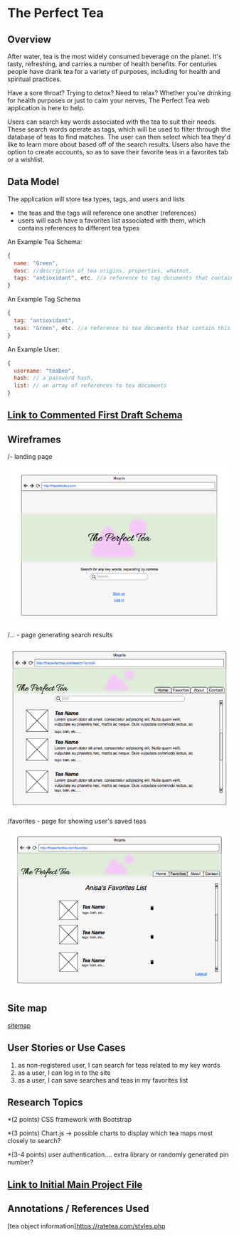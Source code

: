 # The Perfect Tea 

## Overview

After water, tea is the most widely consumed beverage on the planet. It's tasty, refreshing, and carries a number of health benefits. For centuries people have drank tea for a variety of purposes, including for health and spiritual practices.

Have a sore throat? Trying to detox? Need to relax? Whether you're drinking for health purposes or just to calm your nerves, The Perfect Tea web application is here to help. 

Users can search key words associated with the tea to suit their needs. These search words operate as tags, which will be used to filter through the database of teas to find matches. The user can then select which tea they'd like to learn more about based off of the search results. 
Users also have the option to create accounts, so as to save their favorite teas in a favorites tab or a wishlist.


## Data Model

The application will store tea types, tags, and users and lists

* the teas and the tags will reference one another (references)
* users will each have a favorites list associated with them, which contains references to different tea types


An Example Tea Schema:

```javascript
{
  name: "Green",
  desc: //description of tea origins, properties, whatnot,
  tags: "antioxidant", etc. //a reference to tag documents that contain this tea
}
```

An Example Tag Schema
```javascript
{
  tag: "antioxidant",
  teas: "Green", etc. //a reference to tea documents that contain this tag
}
```

An Example User:

```javascript
{
  username: "teabee",
  hash: // a password hash,
  list: // an array of references to tea documents
}
```


## [Link to Commented First Draft Schema](db.js) 



## Wireframes

/- landing page

![landing page](documentation/home.png)

/... - page generating search results

![list](documentation/search.png)

/favorites - page for showing user's saved teas

![list](documentation/favorites.png)

## Site map

[sitemap](documentation/sitemap.pdf)

## User Stories or Use Cases

1. as non-registered user, I can search for teas related to my key words
2. as a user, I can log in to the site
3. as a user, I can save searches and teas in my favorites list

## Research Topics

*(2 points) CSS framework with Bootstrap

*(3 points) Chart.js -> possible charts to display which tea maps most closely to search?

*(3-4 points) user authentication.... extra library or randomly generated pin number?

## [Link to Initial Main Project File](app.js) 

## Annotations / References Used

[tea object information]https://ratetea.com/styles.php
